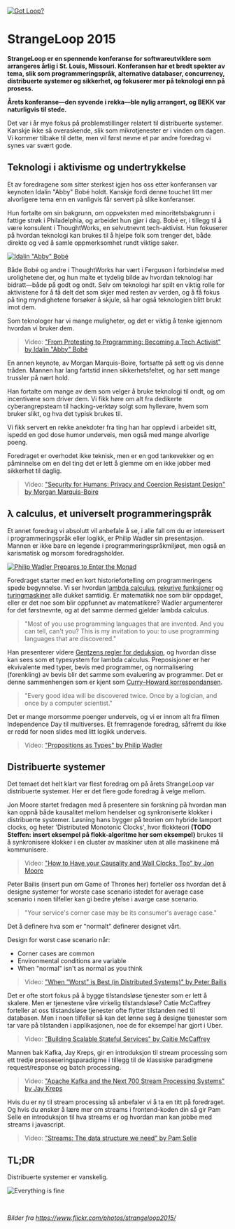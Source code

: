 <a data-flickr-embed="true"  href="https://www.flickr.com/photos/strangeloop2015/21981543645/" title="Got Loop?"><img src="https://farm6.staticflickr.com/5731/21981543645_cd325d3b2c_h.jpg" alt="Got Loop?"></a><script async src="//embedr.flickr.com/assets/client-code.js" charset="utf-8"></script>

# StrangeLoop 2015

**StrangeLoop er en spennende konferanse for softwareutviklere som arrangeres årlig i St. Louis, Missouri. Konferansen har et bredt spekter av tema, slik som programmeringspråk, alternative databaser, concurrency, distribuerte systemer og sikkerhet, og fokuserer mer på teknologi enn på prosess.**

**Årets konferanse—den syvende i rekka—ble nylig arrangert, og BEKK var naturligvis til stede.**

Det var i år mye fokus på problemstillinger relatert til distribuerte systemer. Kanskje ikke så overaskende, slik som mikrotjenester er i vinden om dagen. Vi kommer tilbake til dette, men vil først nevne et par andre foredrag vi synes var svært gode.

## Teknologi i aktivisme og undertrykkelse

Et av foredragene som sitter sterkest igjen hos oss etter konferansen var keynoten Idalin "Abby" Bobé holdt. Kanskje fordi denne touchet litt mer alvorligere tema enn en vanligvis får servert på slike konferanser. 

Hun fortalte om sin bakgrunn, om oppveksten med minoritetsbakgrunn i fattige strøk i Philadelphia, og arbeidet hun gjør i dag. Bobé er, i tillegg til å være konsulent i ThoughtWorks, en selvutnevnt tech-aktivist. Hun fokuserer på hvordan teknologi kan brukes til å hjelpe folk som trenger det, både direkte og ved å samle oppmerksomhet rundt viktige saker.

<!--<a data-flickr-embed="true" href="https://www.flickr.com/photos/strangeloop2015/21360817283/" title="Idalin &quot;Abby&quot; Bobé"><img src="https://farm6.staticflickr.com/5805/21360817283_385ec4b7e3_k.jpg" alt="Idalin &quot;Abby&quot; Bobé"></a><script async src="//embedr.flickr.com/assets/client-code.js" charset="utf-8"></script>-->

<a data-flickr-embed="true"  href="https://www.flickr.com/photos/strangeloop2015/21955796756/in/photostream/" title="Idalin &quot;Abby&quot; Bobé"><img src="https://farm1.staticflickr.com/665/21955796756_e36073ef39_k.jpg" alt="Idalin &quot;Abby&quot; Bobé"></a>

Både Bobé og andre i ThoughtWorks har vært i Ferguson i forbindelse med urolighetene der, og hun malte et tydelig bilde av hvordan teknologi har bidratt—både på godt og ondt. Selv om teknologi har spilt en viktig rolle for aktivistene for å få delt det som skjer med resten av verden, og å få fokus på ting myndighetene forsøker å skjule, så har også teknologien blitt brukt imot dem.

Som teknologer har vi mange muligheter, og det er viktig å tenke igjennom hvordan vi bruker dem.

> Video: ["From Protesting to Programming: Becoming a Tech Activist" by Idalin "Abby" Bobé](https://youtu.be/gy82S8tjJX8)  

En annen keynote, av Morgan Marquis-Boire, fortsatte på sett og vis denne tråden. Mannen har lang fartstid innen sikkerhetsfeltet, og har sett mange trussler på nært hold.

Han fortalte om mange av dem som velger å bruke teknologi til ondt, og om incentivene som driver dem. Vi fikk høre om alt fra dedikerte cyberangrepsteam til hacking-verktøy solgt som hyllevare, hvem som bruker slikt, og hva det typisk brukes til.

Vi fikk servert en rekke anekdoter fra ting han har opplevd i arbeidet sitt, ispedd en god dose humor underveis, men også med mange alvorlige poeng.

Foredraget er overhodet ikke teknisk, men er en god tankevekker og en påminnelse om en del ting det er lett å glemme om en ikke jobber med sikkerhet til daglig.

> Video: ["Security for Humans: Privacy and Coercion Resistant Design" by Morgan Marquis-Boire](https://youtu.be/k4ypqzOShZs)


## λ calculus, et universelt programmeringspråk

Et annet foredrag vi absolutt vil anbefale å se, i alle fall om du er interessert i programmeringspråk eller logikk, er Philip Wadler sin presentasjon. Mannen er ikke bare en legende i programmeringspråkmiljøet, men også en karismatisk og morsom foredragsholder.

<a data-flickr-embed="true"  href="https://www.flickr.com/photos/strangeloop2015/21794046360/" title="Philip Wadler Prepares to Enter the Monad"><img src="https://farm6.staticflickr.com/5672/21794046360_ccc3ff010a_h.jpg" alt="Philip Wadler Prepares to Enter the Monad"></a><script async src="//embedr.flickr.com/assets/client-code.js" charset="utf-8"></script>

Foredraget starter med en kort historiefortelling om programmeringens spede begynnelse. Vi ser hvordan [lambda calculus](https://en.wikipedia.org/wiki/Lambda_calculus), [rekurive funksjoner](https://en.wikipedia.org/wiki/Computable_function) og [turingmaskiner](https://en.wikipedia.org/wiki/Turing_machine) alle dukket samtidig. Er matematikk noe som blir oppdaget, eller er det noe som blir oppfunnet av matematikere? Wadler argumenterer for det førstnevnte, og at det samme dermed gjelder lambda calculus.

> "Most of you use programming languages that are invented. And you can tell, can't you? This is my invitation to you: to use programming languages that are discovered."

Han presenterer videre [Gentzens regler for deduksjon](https://no.wikipedia.org/wiki/Naturlig_deduksjon), og hvordan disse kan sees som et typesystem for lambda calculus. Preposisjoner er her ekvivalente med typer, bevis med programmer, og normalisering (forenkling) av bevis blir det samme som evaluering av programmer. Det er denne sammenhengen som er kjent som [Curry–Howard korrespondansen](https://en.wikipedia.org/wiki/Curry–Howard_correspondence).

> "Every good idea will be discovered twice. Once by a logician, and once by a computer scientist."

Det er mange morsomme poenger underveis, og vi er innom alt fra filmen Independence Day til multiverses. Et fremragende foredrag, såfremt du ikke er redd for noen slides med litt logikk underveis.

> Video: ["Propositions as Types" by Philip Wadler](https://youtu.be/IOiZatlZtGU)


## Distribuerte systemer

Det temaet det helt klart var flest foredrag om på årets StrangeLoop var distribuerte systemer. Her er det flere gode foredrag å velge mellom.

Jon Moore startet fredagen med å presentere sin forskning på hvordan man kan oppnå både kausalitet mellom hendelser og synkroniserte klokker i distribuerte systemer. Løsning hans bygger på teorien om hybride lamport clocks, og heter 'Distributed Monotonic Clocks', hvor flokkteori **(TODO Steffen: insert eksempel på flokk-algoritme her som eksempel)** brukes til å synkronisere klokker i en cluster av maskiner uten at alle maskinene må kommunisere.

> Video: ["How to Have your Causality and Wall Clocks, Too" by Jon Moore](https://youtu.be/YqNGbvFHoKM)

Peter Bailis (insert pun om Game of Thrones her) forteller oss hvordan det å designe systemer for worste case scenario istedet for average case scenario i noen tilfeller kan gi bedre ytelse i avarge case scenario.

<!-- Ville omskrevet quotet til noe på norsk. Bloggposten ser bedre ut når vi kun bruker block-quotes til videoer i denne delen av bloggposten. -->

> "Your service's corner case may be its consumer's average case."

Det å definere hva som er "normalt" definerer designet vårt. 

Design for worst case scenario når:

<!-- Burde oversettes til norsk: -->

* Corner cases are common
* Environmental conditions are variable
* When "normal" isn't as normal as you think

> Video: ["When "Worst" is Best (in Distributed Systems)" by Peter Bailis](https://youtu.be/ZGIAypUUwoQ)

Det er ofte stort fokus på å bygge tilstandsløse tjenester som er lett å skalere. Men er tjenestene våre virkelig tilstandsløse? Catie McCaffrey forteller at oss tilstandsløse tjenester ofte flytter tilstanden ned til databasen. Men i noen tilfeller så kan det lønne seg å designe tjenester som tar vare på tilstanden i applikasjonen, noe de for eksempel har gjort i Uber.

> Video: ["Building Scalable Stateful Services" by Caitie McCaffrey](https://youtu.be/H0i_bXKwujQ)

Mannen bak Kafka, Jay Kreps, gir en introduksjon til stream processing som ett tredje prosseseringsparadigme i tillegg til de klassiske paradigmene request/response og batch processing.

> Video: ["Apache Kafka and the Next 700 Stream Processing Systems" by Jay Kreps](https://youtu.be/9RMOc0SwRro)

Hvis du er ny til stream processing så anbefaler vi å ta en titt på foredraget. Og hvis du ønsker å lære mer om streams i frontend-koden din så gir Pam Selle en introduksjon til hva streams er og hvordan man kan jobbe med streams i javascript.

> Video: ["Streams: The data structure we need" by Pam Selle](https://youtu.be/3iKkwzlch0o)  


## TL;DR

Distribuerte systemer er vanskelig.

![Everything is fine](everything-is-fine.jpg)

&nbsp;

*Bilder fra https://www.flickr.com/photos/strangeloop2015/*